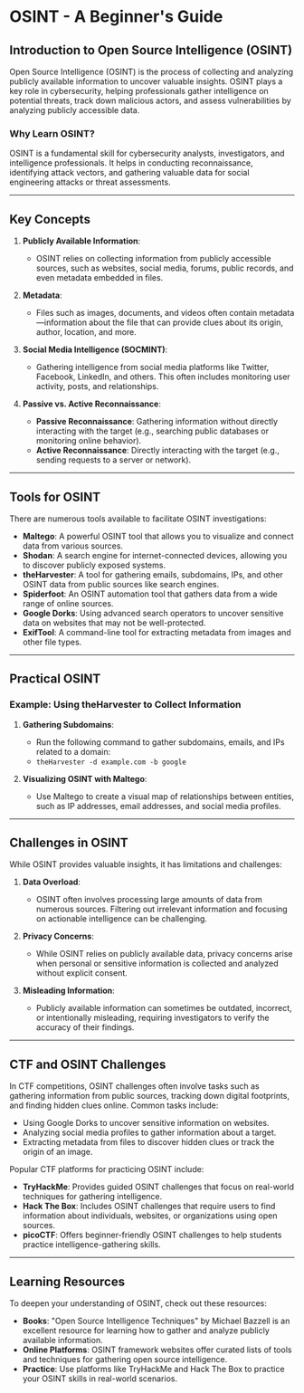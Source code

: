 
# OSINT - A Beginner's Guide

## Introduction to Open Source Intelligence (OSINT)

Open Source Intelligence (OSINT) is the process of collecting and analyzing publicly available information to uncover valuable insights. OSINT plays a key role in cybersecurity, helping professionals gather intelligence on potential threats, track down malicious actors, and assess vulnerabilities by analyzing publicly accessible data.

### Why Learn OSINT?
OSINT is a fundamental skill for cybersecurity analysts, investigators, and intelligence professionals. It helps in conducting reconnaissance, identifying attack vectors, and gathering valuable data for social engineering attacks or threat assessments.

---

## Key Concepts

1. **Publicly Available Information**:
   - OSINT relies on collecting information from publicly accessible sources, such as websites, social media, forums, public records, and even metadata embedded in files.
   
2. **Metadata**:
   - Files such as images, documents, and videos often contain metadata—information about the file that can provide clues about its origin, author, location, and more.

3. **Social Media Intelligence (SOCMINT)**:
   - Gathering intelligence from social media platforms like Twitter, Facebook, LinkedIn, and others. This often includes monitoring user activity, posts, and relationships.

4. **Passive vs. Active Reconnaissance**:
   - **Passive Reconnaissance**: Gathering information without directly interacting with the target (e.g., searching public databases or monitoring online behavior).
   - **Active Reconnaissance**: Directly interacting with the target (e.g., sending requests to a server or network).

---

## Tools for OSINT

There are numerous tools available to facilitate OSINT investigations:

- **Maltego**: A powerful OSINT tool that allows you to visualize and connect data from various sources.
- **Shodan**: A search engine for internet-connected devices, allowing you to discover publicly exposed systems.
- **theHarvester**: A tool for gathering emails, subdomains, IPs, and other OSINT data from public sources like search engines.
- **Spiderfoot**: An OSINT automation tool that gathers data from a wide range of online sources.
- **Google Dorks**: Using advanced search operators to uncover sensitive data on websites that may not be well-protected.
- **ExifTool**: A command-line tool for extracting metadata from images and other file types.

---

## Practical OSINT

### Example: Using theHarvester to Collect Information
1. **Gathering Subdomains**:
   - Run the following command to gather subdomains, emails, and IPs related to a domain:
   - `theHarvester -d example.com -b google`
   
2. **Visualizing OSINT with Maltego**:
   - Use Maltego to create a visual map of relationships between entities, such as IP addresses, email addresses, and social media profiles.

---

## Challenges in OSINT

While OSINT provides valuable insights, it has limitations and challenges:

1. **Data Overload**:
   - OSINT often involves processing large amounts of data from numerous sources. Filtering out irrelevant information and focusing on actionable intelligence can be challenging.

2. **Privacy Concerns**:
   - While OSINT relies on publicly available data, privacy concerns arise when personal or sensitive information is collected and analyzed without explicit consent.

3. **Misleading Information**:
   - Publicly available information can sometimes be outdated, incorrect, or intentionally misleading, requiring investigators to verify the accuracy of their findings.

---

## CTF and OSINT Challenges

In CTF competitions, OSINT challenges often involve tasks such as gathering information from public sources, tracking down digital footprints, and finding hidden clues online. Common tasks include:

- Using Google Dorks to uncover sensitive information on websites.
- Analyzing social media profiles to gather information about a target.
- Extracting metadata from files to discover hidden clues or track the origin of an image.

Popular CTF platforms for practicing OSINT include:

- **TryHackMe**: Provides guided OSINT challenges that focus on real-world techniques for gathering intelligence.
- **Hack The Box**: Includes OSINT challenges that require users to find information about individuals, websites, or organizations using open sources.
- **picoCTF**: Offers beginner-friendly OSINT challenges to help students practice intelligence-gathering skills.

---

## Learning Resources

To deepen your understanding of OSINT, check out these resources:

- **Books**: "Open Source Intelligence Techniques" by Michael Bazzell is an excellent resource for learning how to gather and analyze publicly available information.
- **Online Platforms**: OSINT framework websites offer curated lists of tools and techniques for gathering open source intelligence.
- **Practice**: Use platforms like TryHackMe and Hack The Box to practice your OSINT skills in real-world scenarios.
